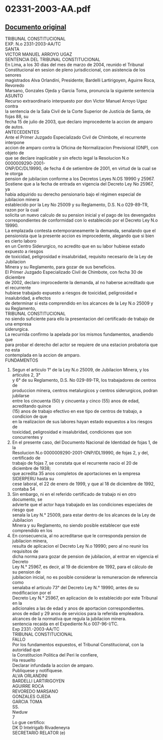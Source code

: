 
02331-2003-AA.pdf
=================
  
[Documento original](https://tc.gob.pe/jurisprudencia/2004/02331-2003-AA.pdf)  
---  
TRIBUNAL CONSTITUCIONAL  
EXP. N.o 2331-2003-AA/TC  
SANTA  
VICTOR MANUEL ARROYO UGAZ  
SENTENCIA DEL TRIBUNAL CONSTITUCIONAL  
En Lima, a los 30 dias del mes de marzo de 2004, reunido el Tribunal  
Constitucional en sesion de pleno jurisdiccional, con asistencia de los senores  
magistrados Alva Orlandini, Presidente; Bardelli Lartirigoyen, Aguirre Roca, Revoredo  
Marsano, Gonzales Ojeda y Garcia Toma, pronuncia la siguiente sentencia  
ASUNTO  
Recurso extraordinario interpuesto por don Victor Manuel Arroyo Ugaz contra  
la sentencia de la Sala Civil de la Corte Superior de Justicia de Santa, de fojas 88, su  
fecha 15 de julio de 2003, que declaro improcedente la accion de amparo de autos.  
ANTECEDENTES  
Ante el Primer Juzgado Especializado Civil de Chimbote, el recurrente interpone  
accion de amparo contra la Oficina de Normalizacion Previsional (ONP), con objeto de  
que se declare inaplicable y sin efecto legal la Resolucion N.o 0000009290-2001-  
ONP/DC/DL19990, de fecha 4 de setiembre de 2001, en virtud de la cual se le otorga  
pension de jubilacion conforme a los Decretos Leyes N.OS 19990 y 25967.  
Sostiene que a la fecha de entrada en vigencia del Decreto Ley No 25967, ya  
habia adquirido su derecho pensionario bajo el régimen especial de jubilacion minera  
establecido por la Ley No 25009 y su Reglamento, D.S. N.o 029-89-TR, razon por la cual  
solicita un nuevo calculo de su pension inicial y el pago de los devengados  
correspondientes de conformidad con lo establecido por el Decreto Ley N.o 19990.  
La emplazada contesta extemporaneamente la demanda, senalando que el  
pensionista que la presente accion es improcedente, alegando que si bien es cierto laboro  
en un Centro Siderurgico, no acredito que en su labor hubiese estado expuesto a riesgos  
de toxicidad, peligrosidad e insalubridad, requisito necesario de la Ley de Jubilacion  
Minera y su Reglamento, para gozar de sus beneficios.  
El Primer Juzgado Especializado Civil de Chimbote, con fecha 30 de diciembre  
de 2002, declaro improcedente la demanda, al no haberse acreditado que el recurrente  
hubiese trabajado expuesto a riesgos de toxicidad, peligrosidad e insalubridad, a efectos  
de determinar si esta comprendido en los alcances de la Ley N.o 25009 y su Reglamento,  
TRIBUNAL CONSTITUCIONAL  
no siendo suficiente para ello la presentacion del certificado de trabajo de una empresa  
siderurgica.  
La recurrida confirmo la apelada por los mismos fundamentos, anadiendo que  
para probar el derecho del actor se requiere de una estacion probatoria que no esta  
contemplada en la accion de amparo.  
FUNDAMENTOS  
1. Segun el articulo 1° de la Ley N.o 25009, de Jubilacion Minera, y los articulos 2, 3°  
y 6° de su Reglamento, D.S. No 029-89-TR, los trabajadores de centros de  
produccion minera, centros metalurgicos y centros siderurgicos, podran jubilarse  
entre los cincuenta (50) y cincuenta y cinco (55) anos de edad, acreditando quince  
(15) anos de trabajo efectivo en ese tipo de centros de trabajo, a condicion de que  
en la realizacion de sus labores hayan estado expuestos a los riesgos de  
toxicidad, peligrosidad e insalubridad, condiciones que son concurrentes y  
2. En el presente caso, del Documento Nacional de Identidad de fojas 1, de la  
Resolucion N.o 0000009290-2001-ONP/IDL19990, de fojas 2, y del, certificado de  
trabajo de fojas 7, se constata que el recurrente nacio el 20 de diciembre de 1938;  
que acredita 35 anos completos de aportaciones en la empresa SIDERPERU hasta su  
cese laboral, el 22 de enero de 1999, y que al 18 de diciembre de 1992, contaba 54  
3. Sin embargo, ni en el referido certificado de trabajo ni en otro documento, se  
advierte que el actor haya trabajado en las condiciones especiales de riesgo que  
senala la Ley N.° 25009, para estar dentro de los alcances de la Ley de Jubilacion  
Minera y su Reglamento, no siendo posible establecer que esté comprendido en los  
4. En consecuencia, al no acreditarse que le corresponda pension de jubilacion minera,  
resulta de aplicacion el Decreto Ley N.o 19990; pero al no reunir los requisitos de  
dicha norma para gozar de pension de jubilacion, al entrar en vigencia el Decreto  
Ley N.° 25967, es decir, al 19 de diciembre de 1992, para el câlculo de su pension de  
jubilacion inicial, no es posible considerar la remuneracion de referencia como  
senalaba el articulo 73° del Decreto Ley N.° 19990, antes de su modificacion por el  
Decreto Ley N.° 25967, en aplicacion de lo establecido por este Tribunal en la  
adicionales a las de edad y anos de aportacion correspondientes.  
anos de edad y 29 anos de servicios para la referida empleadora.  
alcances de la normativa que regula la jubilacion minera.  
sentencia recaida en el Expediente N.o 007-96-I/TC.  
Exp 2331.-2003-AA/TC  
TRIBUNAL CONSTITUCIONAL  
FALLO  
Por los fundamentos expuestos, el Tribunal Constitucional, con la autoridad que  
la Constitucion Politica del Peri le confiere,  
Ha resuelto  
Declarar infundada la accion de amparo.  
Publiquese y notifiquese.  
ALVA ORLANDINI  
BARDELLI LARTIRIGOYEN  
AGUIRRE ROCA  
REVOREDO MARSANO  
GONZALES OJEDA  
GARCIA TOMA  
SS.  
Nwduw  
7  
Lo gue certifico:  
DK D Intelrigalb Rivadeneyra  
SECRETARIO RELATOR (e)